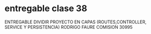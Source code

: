 # entregable clase 38

ENTREGABLE DIVIDIR PROYECTO EN CAPAS (ROUTES,CONTROLLER, SERVICE Y PERSISTENCIA)
RODRIGO FAURE COMISION 30995

